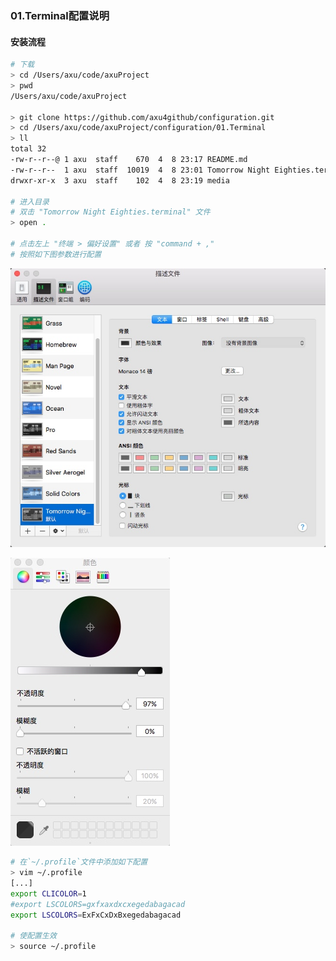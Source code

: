 ### 01.Terminal配置说明

#### 安装流程

```bash
# 下载
> cd /Users/axu/code/axuProject
> pwd
/Users/axu/code/axuProject

> git clone https://github.com/axu4github/configuration.git
> cd /Users/axu/code/axuProject/configuration/01.Terminal
> ll
total 32
-rw-r--r--@ 1 axu  staff    670  4  8 23:17 README.md
-rw-r--r--  1 axu  staff  10019  4  8 23:01 Tomorrow Night Eighties.terminal
drwxr-xr-x  3 axu  staff    102  4  8 23:19 media

# 进入目录
# 双击 "Tomorrow Night Eighties.terminal" 文件
> open . 

# 点击左上 "终端 > 偏好设置" 或者 按 "command + ,"
# 按照如下图参数进行配置
```

![](media/14916637087440/14916644225185.jpg)

![](media/14916637087440/14916646249495.jpg)

```bash
# 在`~/.profile`文件中添加如下配置
> vim ~/.profile
[...]
export CLICOLOR=1
#export LSCOLORS=gxfxaxdxcxegedabagacad 
export LSCOLORS=ExFxCxDxBxegedabagacad

# 使配置生效
> source ~/.profile
```


